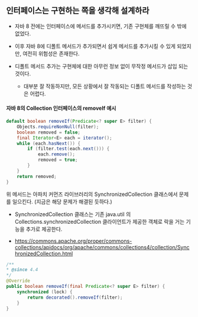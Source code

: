 ## 인터페이스는 구현하는 쪽을 생각해 설계하라

- 자바 8 전에는 인터페이스에 메서드를 추가시키면, 기존 구현체를 깨뜨릴 수 밖에 없었다.
- 이후 자바 8에 디폴트 메서드가 추가되면서 쉽게 메서드를 추가시킬 수 있게 되었지만, 여전히 위험성은 존재한다.

- 디폴트 메서드 추가는 구현체에 대한 아무런 정보 없이 무작정 메서드가 삽입 되는 것이다.
  - 대부분 잘 작동하지만, 모든 상황에서 잘 작동되는 디폴트 메서드를 작성하는 것은 어렵다.
  
#### 자바 8의 Collection 인터페이스의 removeIf 예시

```java
default boolean removeIf(Predicate<? super E> filter) {
    Objects.requireNonNull(filter);
    boolean removed = false;
    final Iterator<E> each = iterator();
    while (each.hasNext()) {
        if (filter.test(each.next())) {
            each.remove();
            removed = true;
        }
    }
    return removed;
}
```


위 메서드는 아파치 커먼즈 라이브러리의 SynchronizedCollection 클래스에서 문제를 일으킨다. (지금은 해당 문제가 해결된 듯하다.)
- SynchronizedCollection 클래스는 기존 java.util 의 Collections.synchronizedCollection 클라이언트가 제공한 객체로 락을 거는 기능을 추가로 제공한다.

- https://commons.apache.org/proper/commons-collections/apidocs/org/apache/commons/collections4/collection/SynchronizedCollection.html

```java
/**
* @since 4.4
*/
@Override
public boolean removeIf(final Predicate<? super E> filter) {
    synchronized (lock) {
        return decorated().removeIf(filter);
    }
}

```
